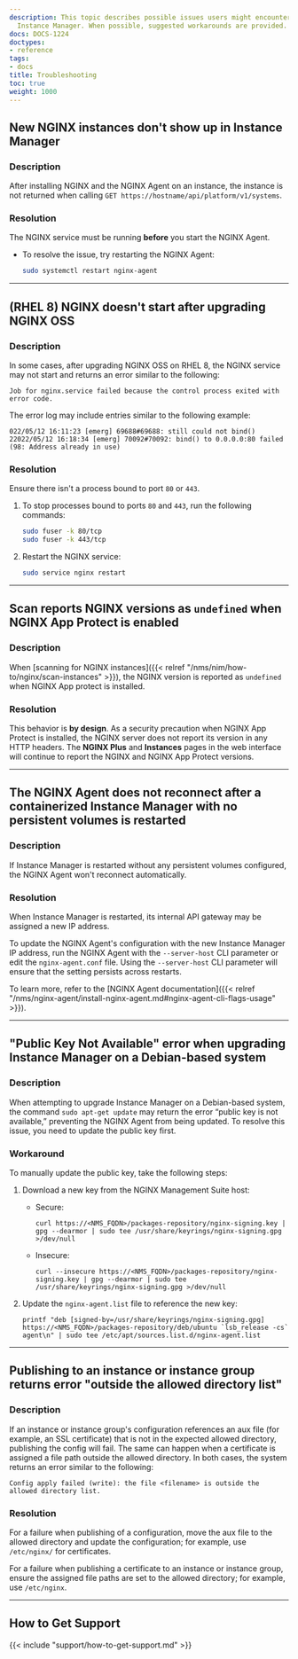 ```yaml
---
description: This topic describes possible issues users might encounter when using
  Instance Manager. When possible, suggested workarounds are provided.
docs: DOCS-1224
doctypes:
- reference
tags:
- docs
title: Troubleshooting
toc: true
weight: 1000
---
```


## New NGINX instances don't show up in Instance Manager

### Description

After installing NGINX and the NGINX Agent on an instance, the instance is not returned when calling `GET https://hostname/api/platform/v1/systems`.

### Resolution

The NGINX service must be running **before** you start the NGINX Agent.

- To resolve the issue, try restarting the NGINX Agent:

  ``` bash
  sudo systemctl restart nginx-agent
  ```

---

## (RHEL 8) NGINX doesn't start after upgrading NGINX OSS

### Description

In some cases, after upgrading NGINX OSS on RHEL 8, the NGINX service may not start and returns an error similar to the following:

``` text
Job for nginx.service failed because the control process exited with error code.
```

The error log may include entries similar to the following example:

``` text
022/05/12 16:11:23 [emerg] 69688#69688: still could not bind()
22022/05/12 16:18:34 [emerg] 70092#70092: bind() to 0.0.0.0:80 failed (98: Address already in use)
```

### Resolution

Ensure there isn't a process bound to port `80` or `443`.

1. To stop processes bound to ports `80` and `443`, run the following commands:

    ```bash
    sudo fuser -k 80/tcp
    sudo fuser -k 443/tcp
    ```

2. Restart the NGINX service:

    ```bash
    sudo service nginx restart
    ```

---

## Scan reports NGINX versions as `undefined` when NGINX App Protect is enabled

### Description

When [scanning for NGINX instances]({{< relref "/nms/nim/how-to/nginx/scan-instances" >}}), the NGINX version is reported as `undefined` when NGINX App protect is installed.

### Resolution

This behavior is **by design**. As a security precaution when NGINX App Protect is installed, the NGINX server does not report its version in any HTTP headers. The **NGINX Plus** and **Instances** pages in the web interface will continue to report the NGINX and NGINX App Protect versions.

---

## The NGINX Agent does not reconnect after a containerized Instance Manager with no persistent volumes is restarted

### Description

If Instance Manager is restarted without any persistent volumes configured, the NGINX Agent won't reconnect automatically.

### Resolution

When Instance Manager is restarted, its internal API gateway may be assigned a new IP address.

To update the NGINX Agent's configuration with the new Instance Manager IP address, run the NGINX Agent with the `--server-host` CLI parameter or edit the `nginx-agent.conf` file. Using the `--server-host` CLI parameter will ensure that the setting persists across restarts.

To learn more, refer to the [NGINX Agent documentation]({{< relref "/nms/nginx-agent/install-nginx-agent.md#nginx-agent-cli-flags-usage" >}}).

---

## "Public Key Not Available" error when upgrading Instance Manager on a Debian-based system

### Description

When attempting to upgrade Instance Manager on a Debian-based system, the command `sudo apt-get update` may return the error “public key is not available,” preventing the NGINX Agent from being updated. To resolve this issue, you need to update the public key first.

### Workaround

To manually update the public key, take the following steps:

1. Download a new key from the NGINX Management Suite host:

   - Secure:

       ```shell
       curl https://<NMS_FQDN>/packages-repository/nginx-signing.key | gpg --dearmor | sudo tee /usr/share/keyrings/nginx-signing.gpg >/dev/null
       ```

   - Insecure:

       ```shell
       curl --insecure https://<NMS_FQDN>/packages-repository/nginx-signing.key | gpg --dearmor | sudo tee /usr/share/keyrings/nginx-signing.gpg >/dev/null
       ```

2. Update the `nginx-agent.list` file to reference the new key:

    ```shell
    printf "deb [signed-by=/usr/share/keyrings/nginx-signing.gpg] https://<NMS_FQDN>/packages-repository/deb/ubuntu `lsb_release -cs` agent\n" | sudo tee /etc/apt/sources.list.d/nginx-agent.list
    ```

---

## Publishing to an instance or instance group returns error "outside the allowed directory list"

### Description

If an instance or instance group's configuration references an aux file (for example, an SSL certificate) that is not in the expected allowed directory, publishing the config will fail. The same can happen when a certificate is assigned a file path outside the allowed directory. In both cases, the system returns an error similar to the following:

```text
Config apply failed (write): the file <filename> is outside the allowed directory list.
```

### Resolution

For a failure when publishing of a configuration, move the aux file to the allowed directory and update the configuration; for example, use `/etc/nginx/` for certificates.

For a failure when publishing a certificate to an instance or instance group, ensure the assigned file paths are set to the allowed directory; for example, use `/etc/nginx`.

---

## How to Get Support

{{< include "support/how-to-get-support.md" >}}

